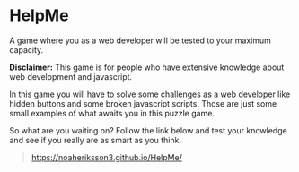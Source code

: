 # HelpMe
 A game where you as a web developer will be tested to your maximum capacity.
 
 **Disclaimer:** This game is for people who have extensive knowledge about web development and javascript. 
 
 In this game you will have to solve some challenges as a web developer like hidden buttons and some broken javascript scripts. Those are just some small examples of what awaits you in this puzzle game. 
 
 So what are you waiting on? Follow the link below and test your knowledge and see if you really are as smart as you think.
 > https://noaheriksson3.github.io/HelpMe/

